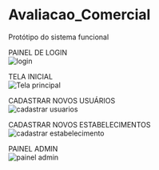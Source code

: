# Avaliacao_Comercial
Protótipo do sistema funcional

PAINEL DE LOGIN  
![login](https://github.com/josellyto/Avaliacao_Comercial/assets/16659567/4dd86fe4-1ab8-4471-8fc1-7a4044698fe6)

TELA INICIAL  
![Tela principal](https://github.com/josellyto/Avaliacao_Comercial/assets/16659567/fa6de5ed-4ef8-4e2a-b7ca-411c85e0b689)

CADASTRAR NOVOS USUÁRIOS  
![cadastrar usuarios](https://github.com/josellyto/Avaliacao_Comercial/assets/16659567/765d8eda-0b35-4de2-a30e-d5ffde305d76)

CADASTRAR NOVOS ESTABELECIMENTOS  
![cadastrar estabelecimento](https://github.com/josellyto/Avaliacao_Comercial/assets/16659567/2f070bb3-4cba-4a25-9ace-b8f50079fc06)

PAINEL ADMIN  
![painel admin](https://github.com/josellyto/Avaliacao_Comercial/assets/16659567/d8f12056-0795-45b1-bd02-e3ea737d8099)
